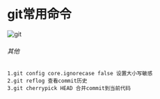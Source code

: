 <!--
 * @version: 1.0.0
 * @Date: 2019-06-21 11:05:37
 * @LastEditTime: 2019-09-27 00:19:36
 -->
# git常用命令

![git](https://nikai.site/docs/git.jpg)

###### 其他

    1.git config core.ignorecase false 设置大小写敏感
    2.git reflog 查看commit历史
    3.git cherrypick HEAD 合并commit到当前代码
